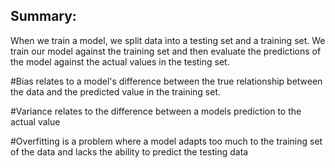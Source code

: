 ## Summary:

When we train a model, we split data into a testing set and a training set. 
We train our model against the training set and then evaluate the predictions of the model against the actual values in the testing set.

#Bias relates to a model's difference between the true relationship between the data and the predicted value in the training set.

#Variance relates to the difference between a models prediction to the actual value

#Overfitting is a problem where a model adapts too much to the training set of the data and lacks the ability to predict the testing data